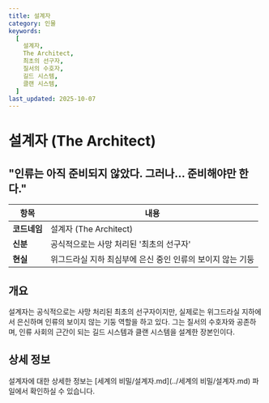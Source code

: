 ```yaml
---
title: 설계자
category: 인물
keywords:
  [
    설계자,
    The Architect,
    최초의 선구자,
    질서의 수호자,
    길드 시스템,
    클랜 시스템,
  ]
last_updated: 2025-10-07
---
```


# 설계자 (The Architect)

## "인류는 아직 준비되지 않았다. 그러나... 준비해야만 한다."

| 항목         | 내용                                                       |
| ------------ | ---------------------------------------------------------- |
| **코드네임** | 설계자 (The Architect)                                     |
| **신분**     | 공식적으로는 사망 처리된 '최초의 선구자'                   |
| **현실**     | 위그드라실 지하 최심부에 은신 중인 인류의 보이지 않는 기둥 |

## 개요

설계자는 공식적으로는 사망 처리된 최초의 선구자이지만, 실제로는 위그드라실 지하에서 은신하며 인류의 보이지 않는 기둥 역할을 하고 있다. 그는 질서의 수호자와 공존하며, 인류 사회의 근간이 되는 길드 시스템과 클랜 시스템을 설계한 장본인이다.

## 상세 정보

설계자에 대한 상세한 정보는 [세계의 비밀/설계자.md](../세계의 비밀/설계자.md) 파일에서 확인하실 수 있습니다.
